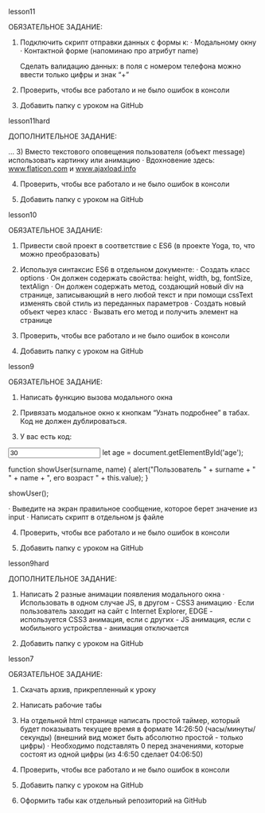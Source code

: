 lesson11

ОБЯЗАТЕЛЬНОЕ ЗАДАНИЕ:
1) Подключить скрипт отправки данных с формы к:
·        Модальному окну
·        Контактной форме (напоминаю про атрибут name)

    Сделать валидацию данных: в поля с номером телефона можно ввести только цифры и знак “+”

2) Проверить, чтобы все работало и не было ошибок в консоли

3) Добавить папку с уроком на GitHub

lesson11hard

ДОПОЛНИТЕЛЬНОЕ ЗАДАНИЕ:

...
3) Вместо текстового оповещения пользователя (объект message) использовать картинку или анимацию
·        Вдохновение здесь: www.flaticon.com и www.ajaxload.info

4) Проверить, чтобы все работало и не было ошибок в консоли

3) Добавить папку с уроком на GitHub

lesson10

ОБЯЗАТЕЛЬНОЕ ЗАДАНИЕ:
1) Привести свой проект в соответствие с ES6 (в проекте Yoga, то, что можно преобразовать)

2) Используя синтаксис ES6 в отдельном документе:
·        Создать класс options
·        Он должен содержать свойства: height, width, bg, fontSize, textAlign
·        Он должен содержать метод, создающий новый div на странице, записывающий в него любой текст и при помощи cssText изменять свой стиль из переданных параметров
·        Создать новый объект через класс
·        Вызвать его метод и получить элемент на странице

3) Проверить, чтобы все работало и не было ошибок в консоли

4) Добавить папку с уроком на GitHub

lesson9

ОБЯЗАТЕЛЬНОЕ ЗАДАНИЕ:
1) Написать функцию вызова модального окна

2) Привязать модальное окно к кнопкам “Узнать подробнее” в табах. Код не должен дублироваться.

3) У вас есть код:

<input id = "age" value= "30">
let age = document.getElementById('age');
 
function showUser(surname, name) {
         alert("Пользователь " + surname + " " + name + ", его возраст " + this.value);
}
 
showUser();

·        Выведите на экран правильное сообщение, которое берет значение из input
·        Написать скрипт в отдельном js файле

4) Проверить, чтобы все работало и не было ошибок в консоли

5) Добавить папку с уроком на GitHub

lesson9hard

ДОПОЛНИТЕЛЬНОЕ ЗАДАНИЕ:
1) Написать 2 разные анимации появления модального окна
·        Использовать в одном случае JS, в другом - CSS3 анимацию
·        Если пользователь заходит на сайт с Internet Explorer, EDGE  - используется CSS3 анимация, если с других - JS анимация, если с мобильного устройства - анимация отключается

2) Добавить папку с уроком на GitHub

lesson7

ОБЯЗАТЕЛЬНОЕ ЗАДАНИЕ:
1) Скачать архив, прикрепленный к уроку

2) Написать рабочие табы

3) На отдельной html странице написать простой таймер, который будет показывать текущее время в формате 14:26:50 (часы/минуты/секунды) (внешний вид может быть абсолютно простой - только цифры)
·        Необходимо подставлять 0 перед значениями, которые состоят из одной цифры (из 4:6:50 сделает 04:06:50)

4) Проверить, чтобы все работало и не было ошибок в консоли

5) Добавить папку с уроком на GitHub

6) Оформить табы как отдельный репозиторий на GitHub